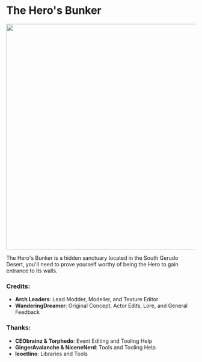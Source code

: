 # The Hero's Bunker

<a href="https://youtu.be/MexN9Q_hlEk"><img width="600" src="https://user-images.githubusercontent.com/80713508/207215210-2d3a1dd9-9bb0-4dbf-b5cf-dfddba11184b.jpg"></a>

The Hero's Bunker is a hidden sanctuary located in the South Gerudo Desert,
you'll need to prove yourself worthy of being the Hero to gain entrance to its walls.

### Credits:

- **Arch Leaders**: Lead Modder, Modeller, and Texture Editor
- **WanderingDreamer**: Original Concept, Actor Edits, Lore, and General Feedback

### Thanks:

- **CEObrainz & Torphedo**: Event Editing and Tooling Help
- **GingerAvalanche & NiceneNerd**: Tools and Tooling Help
- **leoetlino**: Libraries and Tools
